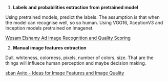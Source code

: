 1. **Labels and probabilities extraction from pretrained model**

Using pretrained models, predict the labels. The assumption is that when the model can recognise well, so so human. Using VGG16, XceptionV3 and Inception models pretrained on Imagenet.

[Wesam Elshamy Ad Image Recognition and Quality Scoring](https://www.kaggle.com/wesamelshamy/ad-image-recognition-and-quality-scoring)

2. **Manual image features extraction**

Dull, whiteness, colorness, pixels, number of colors, size. That are the things will influece human perception and maybe decision making. 

[sban Avito - Ideas for Image Features and Image Quality](https://www.kaggle.com/shivamb/avito-ideas-for-image-features-and-image-quality)
